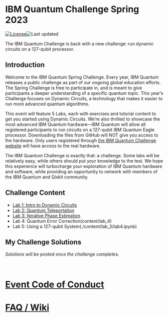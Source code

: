 # IBM Quantum Challenge Spring 2023

[![License](https://img.shields.io/github/license/qiskit-community/ibm-quantum-challenge-spring-2023.svg)](https://opensource.org/licenses/Apache-2.0)<!--- long-description-skip-begin -->![Last updated](https://img.shields.io/github/last-commit/qiskit-community/ibm-quantum-challenge-spring-2023/main?label=Last%20updated&style=flat)


The IBM Quantum Challenge is back with a new challenge: run dynamic circuits on a 127-qubit processor.


## Introduction

Welcome to the IBM Quantum Spring Challenge. Every year, IBM Quantum releases a public challenge as part of our ongoing global education efforts. The Spring Challenge is free to participate in, and is meant to give participants a deeper understanding of a specific quantum topic. This year’s Challenge focuses on Dynamic Circuits, a technology that makes it easier to run more advanced quantum algorithms.

This event will feature 5 Labs, each with exercises and tutorial content to get you started using Dynamic Circuits. We’re also thrilled to showcase the most advanced IBM Quantum hardware—IBM Quantum will allow all registered participants to run circuits on a 127-qubit IBM Quantum Eagle processor. Downloading the files from GitHub will NOT give you access to the hardware. Only users registered through [the IBM Quantum Challenge website](https://quantum-computing.ibm.com) will have access to the real hardware.

The IBM Quantum Challenge is exactly that: a challenge. Some labs will be relatively easy, while others should put your knowledge to the test. We hope this experience will turbocharge your exploration of IBM Quantum hardware and software, while providing an opportunity to network with members of the IBM Quantum and Qiskit community.


## Challenge Content
- [Lab 1: Intro to Dynamic Circuits](./content/lab_1/lab1.ipynb) 
- [Lab 2: Quantum Teleportation](./content/lab_2/lab2.ipynb) 
- [Lab 3: Iterative Phase Estimation](./content/lab_3/lab3.ipynb) 
- Lab 4: Quantum Error Correction(content/lab_4)
- Lab 5: Using a 127-qubit System(./content/lab_3/lab4.ipynb)


## My Challenge Solutions

_Solutions will be posted once the challenge completes._


&nbsp;
&nbsp;


# [Event Code of Conduct](./CODE_OF_CONDUCT.md)

# [FAQ / Wiki](https://github.com/qiskit-community/ibm-quantum-challenge-spring-2023/wiki)
